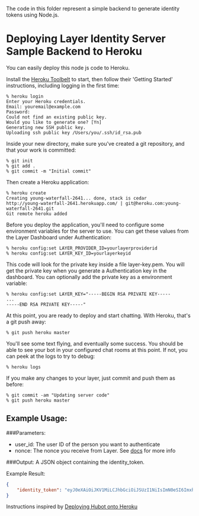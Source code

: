 
The code in this folder represent a simple backend to generate identity tokens using Node.js.  

# Deploying Layer Identity Server Sample Backend to Heroku

You can easily deploy this node js code to Heroku.

Install the [Heroku Toolbelt](https://toolbelt.heroku.com/) to start, then follow their 'Getting Started' instructions, including logging in the first time:

    % heroku login
    Enter your Heroku credentials.
    Email: youremail@example.com
    Password:
    Could not find an existing public key.
    Would you like to generate one? [Yn]
    Generating new SSH public key.
    Uploading ssh public key /Users/you/.ssh/id_rsa.pub

Inside your new directory, make sure you've created a git repository, and that your work is committed:

    % git init
    % git add .
    % git commit -m "Initial commit"

Then create a Heroku application:

    % heroku create
    Creating young-waterfall-2641... done, stack is cedar
    http://young-waterfall-2641.herokuapp.com/ | git@heroku.com:young-waterfall-2641.git
    Git remote heroku added

Before you deploy the application, you'll need to configure some environment
variables for the server to use. You can get these values from the Layer Dashboard under Authentication:

    % heroku config:set LAYER_PROVIDER_ID=yourlayerproviderid
    % heroku config:set LAYER_KEY_ID=yourlayerkeyid

This code will look for the private key inside a file layer-key.pem.  You will get the private key when you generate a Authentication key in the dashboard.  You can optionally add the private key as a environment variable:

```
% heroku config:set LAYER_KEY="-----BEGIN RSA PRIVATE KEY-----
...
-----END RSA PRIVATE KEY-----"
```

At this point, you are ready to deploy and start chatting. With Heroku, that's a
git push away:

    % git push heroku master

You'll see some text flying, and eventually some success. You should be able to
see your bot in your configured chat rooms at this point. If not, you can peek
at the logs to try to debug:

    % heroku logs

If you make any changes to your layer, just commit and push them as
before:

    % git commit -am "Updating server code"
    % git push heroku master

## Example Usage:

###Parameters:

* user_id:  The user ID of the person you want to authenticate
* nonce: The nonce you receive from Layer. See [docs](https://developer.layer.com/docs/guide#authentication) for more info

###Output:
A JSON object containing the identity_token.

Example Result:

```json
{
    "identity_token": "eyJ0eXAiOiJKV1MiLCJhbGciOiJSUzI1NiIsImN0eSI6ImxheWVyLWVpdDt2PTEiLCJraWQiOiI2OWZkZDVhYS02NDc4LTExZTQtOTdmMS0xZGVkMDAwMDAwZTYifQ.eyJpc3MiOiI1YTczMWE0Yy02M2JlLTExZTQtOTEyNC1hYWE1MDIwMDc1ZjgiLCJpYXQiOjE0MTUxNTExMTcsImV4cCI6MTQxNTE2MTExNywibmNlIjoibkcrWHZFb0c3dDBXSEZrZjN0QmlWdEdjekFsTXArUmwydXVqWkN0TVJsSEcxb1FVU05BSXZnM0ZTbnFzTDhiNlFFK2pIZU8vZHJsZ2FJNXJnRXVIR2c9PSJ9.SPVPzzN7S09OafQZV7E_LvHF1mmvj5VU0Kn780ef4tegwLUS_pYj7ODfgSZPS2-MNRFhYb5ACZqtoxNkv32CJBzJzFuwBkZ3CsuX8xdpeXWEqvYtK2OV73x1TNA8RGmWyVjVKq7xjpGUORkLk7KQW3QRrQGSVx_jeOiUxb9HvZI"
}
```

Instructions inspired by [Deploying Hubot onto Heroku](https://github.com/github/hubot/blob/master/docs/README.md)